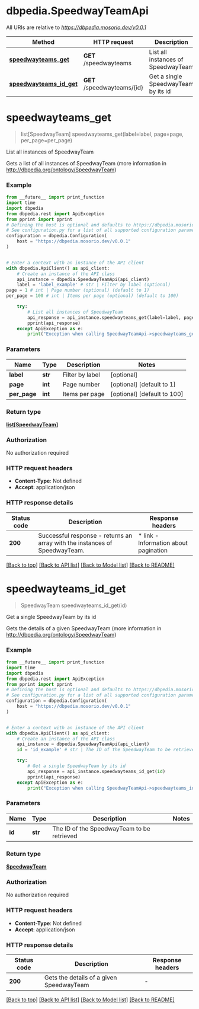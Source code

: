# dbpedia.SpeedwayTeamApi

All URIs are relative to *https://dbpedia.mosorio.dev/v0.0.1*

Method | HTTP request | Description
------------- | ------------- | -------------
[**speedwayteams_get**](SpeedwayTeamApi.md#speedwayteams_get) | **GET** /speedwayteams | List all instances of SpeedwayTeam
[**speedwayteams_id_get**](SpeedwayTeamApi.md#speedwayteams_id_get) | **GET** /speedwayteams/{id} | Get a single SpeedwayTeam by its id


# **speedwayteams_get**
> list[SpeedwayTeam] speedwayteams_get(label=label, page=page, per_page=per_page)

List all instances of SpeedwayTeam

Gets a list of all instances of SpeedwayTeam (more information in http://dbpedia.org/ontology/SpeedwayTeam)

### Example

```python
from __future__ import print_function
import time
import dbpedia
from dbpedia.rest import ApiException
from pprint import pprint
# Defining the host is optional and defaults to https://dbpedia.mosorio.dev/v0.0.1
# See configuration.py for a list of all supported configuration parameters.
configuration = dbpedia.Configuration(
    host = "https://dbpedia.mosorio.dev/v0.0.1"
)


# Enter a context with an instance of the API client
with dbpedia.ApiClient() as api_client:
    # Create an instance of the API class
    api_instance = dbpedia.SpeedwayTeamApi(api_client)
    label = 'label_example' # str | Filter by label (optional)
page = 1 # int | Page number (optional) (default to 1)
per_page = 100 # int | Items per page (optional) (default to 100)

    try:
        # List all instances of SpeedwayTeam
        api_response = api_instance.speedwayteams_get(label=label, page=page, per_page=per_page)
        pprint(api_response)
    except ApiException as e:
        print("Exception when calling SpeedwayTeamApi->speedwayteams_get: %s\n" % e)
```

### Parameters

Name | Type | Description  | Notes
------------- | ------------- | ------------- | -------------
 **label** | **str**| Filter by label | [optional] 
 **page** | **int**| Page number | [optional] [default to 1]
 **per_page** | **int**| Items per page | [optional] [default to 100]

### Return type

[**list[SpeedwayTeam]**](SpeedwayTeam.md)

### Authorization

No authorization required

### HTTP request headers

 - **Content-Type**: Not defined
 - **Accept**: application/json

### HTTP response details
| Status code | Description | Response headers |
|-------------|-------------|------------------|
**200** | Successful response - returns an array with the instances of SpeedwayTeam. |  * link - Information about pagination <br>  |

[[Back to top]](#) [[Back to API list]](../README.md#documentation-for-api-endpoints) [[Back to Model list]](../README.md#documentation-for-models) [[Back to README]](../README.md)

# **speedwayteams_id_get**
> SpeedwayTeam speedwayteams_id_get(id)

Get a single SpeedwayTeam by its id

Gets the details of a given SpeedwayTeam (more information in http://dbpedia.org/ontology/SpeedwayTeam)

### Example

```python
from __future__ import print_function
import time
import dbpedia
from dbpedia.rest import ApiException
from pprint import pprint
# Defining the host is optional and defaults to https://dbpedia.mosorio.dev/v0.0.1
# See configuration.py for a list of all supported configuration parameters.
configuration = dbpedia.Configuration(
    host = "https://dbpedia.mosorio.dev/v0.0.1"
)


# Enter a context with an instance of the API client
with dbpedia.ApiClient() as api_client:
    # Create an instance of the API class
    api_instance = dbpedia.SpeedwayTeamApi(api_client)
    id = 'id_example' # str | The ID of the SpeedwayTeam to be retrieved

    try:
        # Get a single SpeedwayTeam by its id
        api_response = api_instance.speedwayteams_id_get(id)
        pprint(api_response)
    except ApiException as e:
        print("Exception when calling SpeedwayTeamApi->speedwayteams_id_get: %s\n" % e)
```

### Parameters

Name | Type | Description  | Notes
------------- | ------------- | ------------- | -------------
 **id** | **str**| The ID of the SpeedwayTeam to be retrieved | 

### Return type

[**SpeedwayTeam**](SpeedwayTeam.md)

### Authorization

No authorization required

### HTTP request headers

 - **Content-Type**: Not defined
 - **Accept**: application/json

### HTTP response details
| Status code | Description | Response headers |
|-------------|-------------|------------------|
**200** | Gets the details of a given SpeedwayTeam |  -  |

[[Back to top]](#) [[Back to API list]](../README.md#documentation-for-api-endpoints) [[Back to Model list]](../README.md#documentation-for-models) [[Back to README]](../README.md)

